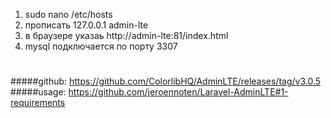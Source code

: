 1. sudo nano /etc/hosts
2. прописать 127.0.0.1 admin-lte
3. в браузере указаь http://admin-lte:81/index.html
4. mysql подключается по порту 3307
#
#####github: https://github.com/ColorlibHQ/AdminLTE/releases/tag/v3.0.5
#####usage: https://github.com/jeroennoten/Laravel-AdminLTE#1-requirements
